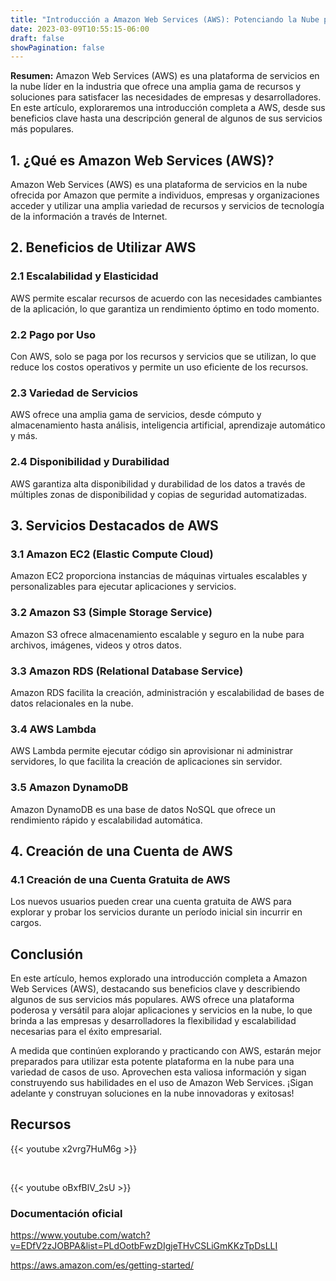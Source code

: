 ```yaml
---
title: "Introducción a Amazon Web Services (AWS): Potenciando la Nube para el Éxito Empresarial"
date: 2023-03-09T10:55:15-06:00
draft: false
showPagination: false
---
```


**Resumen:** Amazon Web Services (AWS) es una plataforma de servicios en la nube líder en la industria que ofrece una amplia gama de recursos y soluciones para satisfacer las necesidades de empresas y desarrolladores. En este artículo, exploraremos una introducción completa a AWS, desde sus beneficios clave hasta una descripción general de algunos de sus servicios más populares.

## 1. ¿Qué es Amazon Web Services (AWS)?

Amazon Web Services (AWS) es una plataforma de servicios en la nube ofrecida por Amazon que permite a individuos, empresas y organizaciones acceder y utilizar una amplia variedad de recursos y servicios de tecnología de la información a través de Internet.

## 2. Beneficios de Utilizar AWS

### 2.1 Escalabilidad y Elasticidad

AWS permite escalar recursos de acuerdo con las necesidades cambiantes de la aplicación, lo que garantiza un rendimiento óptimo en todo momento.

### 2.2 Pago por Uso

Con AWS, solo se paga por los recursos y servicios que se utilizan, lo que reduce los costos operativos y permite un uso eficiente de los recursos.

### 2.3 Variedad de Servicios

AWS ofrece una amplia gama de servicios, desde cómputo y almacenamiento hasta análisis, inteligencia artificial, aprendizaje automático y más.

### 2.4 Disponibilidad y Durabilidad

AWS garantiza alta disponibilidad y durabilidad de los datos a través de múltiples zonas de disponibilidad y copias de seguridad automatizadas.

## 3. Servicios Destacados de AWS

### 3.1 Amazon EC2 (Elastic Compute Cloud)

Amazon EC2 proporciona instancias de máquinas virtuales escalables y personalizables para ejecutar aplicaciones y servicios.

### 3.2 Amazon S3 (Simple Storage Service)

Amazon S3 ofrece almacenamiento escalable y seguro en la nube para archivos, imágenes, videos y otros datos.

### 3.3 Amazon RDS (Relational Database Service)

Amazon RDS facilita la creación, administración y escalabilidad de bases de datos relacionales en la nube.

### 3.4 AWS Lambda

AWS Lambda permite ejecutar código sin aprovisionar ni administrar servidores, lo que facilita la creación de aplicaciones sin servidor.

### 3.5 Amazon DynamoDB

Amazon DynamoDB es una base de datos NoSQL que ofrece un rendimiento rápido y escalabilidad automática.

## 4. Creación de una Cuenta de AWS

### 4.1 Creación de una Cuenta Gratuita de AWS

Los nuevos usuarios pueden crear una cuenta gratuita de AWS para explorar y probar los servicios durante un período inicial sin incurrir en cargos.

## Conclusión

En este artículo, hemos explorado una introducción completa a Amazon Web Services (AWS), destacando sus beneficios clave y describiendo algunos de sus servicios más populares. AWS ofrece una plataforma poderosa y versátil para alojar aplicaciones y servicios en la nube, lo que brinda a las empresas y desarrolladores la flexibilidad y escalabilidad necesarias para el éxito empresarial.

A medida que continúen explorando y practicando con AWS, estarán mejor preparados para utilizar esta potente plataforma en la nube para una variedad de casos de uso. Aprovechen esta valiosa información y sigan construyendo sus habilidades en el uso de Amazon Web Services. ¡Sigan adelante y construyan soluciones en la nube innovadoras y exitosas!

## Recursos

{{< youtube x2vrg7HuM6g >}}

<br>

{{< youtube oBxfBlV_2sU >}}

### Documentación oficial

https://www.youtube.com/watch?v=EDfV2zJOBPA&list=PLdOotbFwzDIgjeTHvCSLiGmKKzTpDsLLI

https://aws.amazon.com/es/getting-started/

